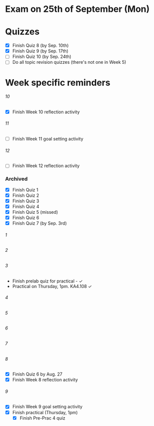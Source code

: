 # Exam on 25th of September (Mon)

# Quizzes
- [x] Finish Quiz 8 (by Sep. 10th)
- [x] Finish Quiz 9 (by Sep. 17th)
- [ ] Finish Quiz 10 (by Sep. 24th)
- [ ] Do all topic revision quizzes (there's not one in Week 5)
# Week specific reminders

###### 10
- [x] Finish Week 10 reflection activity

###### 11
- [ ] Finish Week 11 goal setting activity

###### 12
- [ ] Finish Week 12 reflection activity

### Archived
- [x] Finish Quiz 1
- [x] Finish Quiz 2
- [x] Finish Quiz 3
- [x] Finish Quiz 4
- [x] Finish Quiz 5 (missed)
- [x] Finish Quiz 6
- [x] Finish Quiz 7 (by Sep. 3rd)
###### 1

###### 2

###### 3
- Finish prelab quiz for practical - $\checkmark$
- Practical on Thursday, 1pm. KA4.108 $\checkmark$

###### 4

###### 5

###### 6

###### 7

###### 8
- [x] Finish Quiz 6 by Aug. 27
- [x] Finish Week 8 reflection activity
###### 9
- [x] Finish Week 9 goal setting activity
- [x] Finish practical (Thursday, 1pm)
	- [x] Finish Pre-Prac 4 quiz
